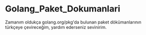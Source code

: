 # Golang_Paket_Dokumanlari
Zamanım oldukça golang.org/pkg'da bulunan paket dökümanlarının türkçeye çevireceğim, yardım ederseniz sevinirim.
